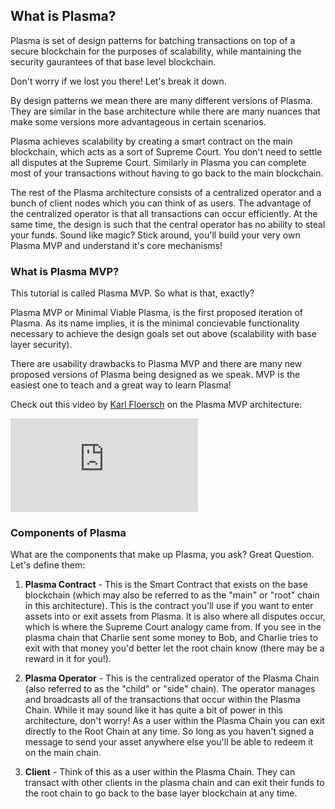 ## What is Plasma?

Plasma is set of design patterns for batching transactions on top of a secure blockchain for the purposes of scalability, while mantaining the security gaurantees of that base level blockchain. 

Don't worry if we lost you there! Let's break it down. 

By design patterns we mean there are many different versions of Plasma. They are similar in the base architecture while there are many nuances that make some versions more advantageous in certain scenarios. 

Plasma achieves scalability by creating a smart contract on the main blockchain, which acts as a sort of Supreme Court. You don't need to settle all disputes at the Supreme Court. Similarly in Plasma you can complete most of your transactions without having to go back to the main blockchain. 

The rest of the Plasma architecture consists of a centralized operator and a bunch of client nodes which you can think of as users. The advantage of the centralized operator is that all transactions can occur efficiently. At the same time, the design is such that the central operator has no ability to steal your funds. Sound like magic? Stick around, you'll build your very own Plasma MVP and understand it's core mechanisms! 
 
### What is Plasma MVP?

This tutorial is called Plasma MVP. So what is that, exactly?

Plasma MVP or Minimal Viable Plasma, is the first proposed iteration of Plasma. As its name implies, it is the minimal concievable functionality necessary to achieve the design goals set out above (scalability with base layer security). 

There are usability drawbacks to Plasma MVP and there are many new proposed versions of Plasma being designed as we speak. MVP is the easiest one to teach and a great way to learn Plasma! 

Check out this video by [Karl Floersch](https://twitter.com/karl_dot_tech) on the Plasma MVP architecture: 

<iframe src="https://www.youtube-nocookie.com/embed/jTc_2tyT_lY?autoplay=1&enablejsapi=1&modestbranding=1&rel=0&showinfo=0&color=white&iv_load_policy=3" frameborder="0" allowfullscreen></iframe>

### Components of Plasma

What are the components that make up Plasma, you ask? Great Question. Let's define them:

1. **Plasma Contract** - This is the Smart Contract that exists on the base blockchain (which may also be referred to as the "main" or "root" chain in this architecture). This is the contract you'll use if you want to enter assets into or exit assets from Plasma. It is also where all disputes occur, which is where the Supreme Court analogy came from. If you see in the plasma chain that Charlie sent some money to Bob, and Charlie tries to exit with that money you'd better let the root chain know (there may be a reward in it for you!). 

2. **Plasma Operator** - This is the centralized operator of the Plasma Chain (also referred to as the "child" or "side" chain). The operator manages and broadcasts all of the transactions that occur within the Plasma Chain. While it may sound like it has quite a bit of power in this architecture, don't worry! As a user within the Plasma Chain you can exit directly to the Root Chain at any time. So long as you haven't signed a message to send your asset anywhere else you'll be able to redeem it on the main chain.

3. **Client** - Think of this as a user within the Plasma Chain. They can transact with other clients in the plasma chain and can exit their funds to the root chain to go back to the base layer blockchain at any time.
